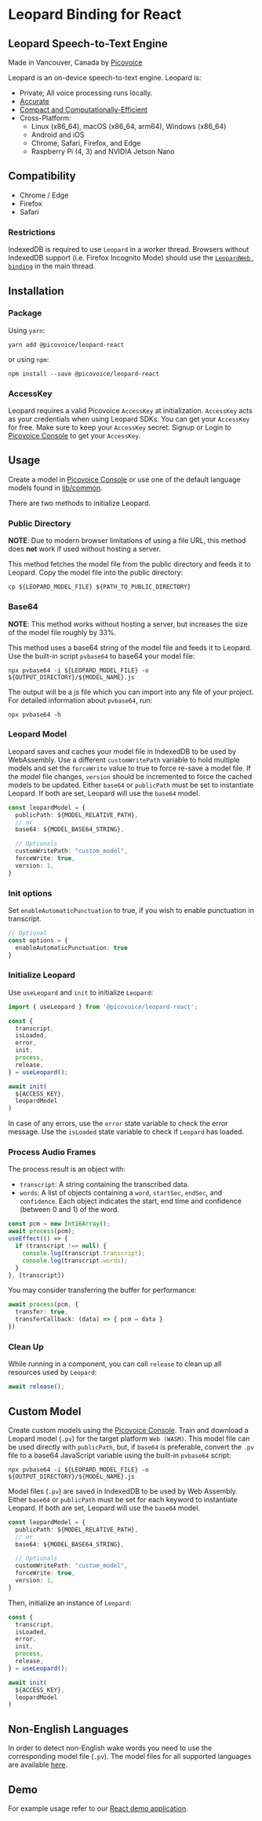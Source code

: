# Leopard Binding for React

## Leopard Speech-to-Text Engine

Made in Vancouver, Canada by [Picovoice](https://picovoice.ai)

Leopard is an on-device speech-to-text engine. Leopard is:

- Private; All voice processing runs locally.
- [Accurate](https://picovoice.ai/docs/benchmark/stt/)
- [Compact and Computationally-Efficient](https://github.com/Picovoice/speech-to-text-benchmark#rtf)
- Cross-Platform:
  - Linux (x86_64), macOS (x86_64, arm64), Windows (x86_64)
  - Android and iOS
  - Chrome, Safari, Firefox, and Edge
  - Raspberry Pi (4, 3) and NVIDIA Jetson Nano

## Compatibility

- Chrome / Edge
- Firefox
- Safari

### Restrictions

IndexedDB is required to use `Leopard` in a worker thread. Browsers without IndexedDB support
(i.e. Firefox Incognito Mode) should use the [`LeopardWeb binding`](https://github.com/Picovoice/leopard/tree/master/binding/web) in the main thread.

## Installation

### Package

Using `yarn`:

```console
yarn add @picovoice/leopard-react
```

or using `npm`:

```console
npm install --save @picovoice/leopard-react
```

### AccessKey

Leopard requires a valid Picovoice `AccessKey` at initialization. `AccessKey` acts as your credentials when using Leopard SDKs.
You can get your `AccessKey` for free. Make sure to keep your `AccessKey` secret.
Signup or Login to [Picovoice Console](https://console.picovoice.ai/) to get your `AccessKey`.

## Usage

Create a model in [Picovoice Console](https://console.picovoice.ai/) or use one of the default language models found in [lib/common](../../lib/common).

There are two methods to initialize Leopard.

### Public Directory

**NOTE**: Due to modern browser limitations of using a file URL, this method does __not__ work if used without hosting a server.

This method fetches the model file from the public directory and feeds it to Leopard. Copy the model file into the public directory:

```console
cp ${LEOPARD_MODEL_FILE} ${PATH_TO_PUBLIC_DIRECTORY}
```

### Base64

**NOTE**: This method works without hosting a server, but increases the size of the model file roughly by 33%.

This method uses a base64 string of the model file and feeds it to Leopard. Use the built-in script `pvbase64` to
base64 your model file:

```console
npx pvbase64 -i ${LEOPARD_MODEL_FILE} -o ${OUTPUT_DIRECTORY}/${MODEL_NAME}.js
```

The output will be a js file which you can import into any file of your project. For detailed information about `pvbase64`,
run:

```console
npx pvbase64 -h
```

### Leopard Model

Leopard saves and caches your model file in IndexedDB to be used by WebAssembly. Use a different `customWritePath` variable
to hold multiple models and set the `forceWrite` value to true to force re-save a model file.
If the model file changes, `version` should be incremented to force the cached models to be updated.
Either `base64` or `publicPath` must be set to instantiate Leopard. If both are set, Leopard will use the `base64` model.

```typescript
const leopardModel = {
  publicPath: ${MODEL_RELATIVE_PATH},
  // or
  base64: ${MODEL_BASE64_STRING},

  // Optionals
  customWritePath: "custom_model",
  forceWrite: true,
  version: 1,
}
```

### Init options

Set `enableAutomaticPunctuation` to true, if you wish to enable punctuation in transcript.

```typescript
// Optional
const options = {
  enableAutomaticPunctuation: true
}
```

### Initialize Leopard

Use `useLeopard` and `init` to initialize `Leopard`:

```typescript
import { useLeopard } from '@picovoice/leopard-react';

const {
  transcript,
  isLoaded,
  error,
  init,
  process,
  release,
} = useLeopard();

await init(
  ${ACCESS_KEY},
  leopardModel
)
```

In case of any errors, use the `error` state variable to check the error message. Use the `isLoaded` state variable to check if `Leopard` has loaded. 

### Process Audio Frames

The process result is an object with:
- `transcript`: A string containing the transcribed data.
- `words`: A list of objects containing a `word`, `startSec`, `endSec`, and `confidence`. Each object indicates the start, end time and confidence (between 0 and 1) of the word.

```typescript
const pcm = new Int16Array();
await process(pcm);
useEffect(() => {
  if (transcript !== null) {
    console.log(transcript.transcript);
    console.log(transcript.words);
  }
}, [transcript])
```

You may consider transferring the buffer for performance:

```typescript
await process(pcm, {
  transfer: true,
  transferCallback: (data) => { pcm = data }
})
```

### Clean Up

While running in a component, you can call `release` to clean up all resources used by `Leopard`:

```typescript
await release();
```

## Custom Model

Create custom models using the [Picovoice Console](https://console.picovoice.ai/).
Train and download a Leopard model (`.pv`) for the target platform `Web (WASM)`.
This model file can be used directly with `publicPath`, but, if `base64` is preferable, convert the `.pv` file to a base64
JavaScript variable using the built-in `pvbase64` script:

```console
npx pvbase64 -i ${LEOPARD_MODEL_FILE} -o ${OUTPUT_DIRECTORY}/${MODEL_NAME}.js
```

Model files (`.pv`) are saved in IndexedDB to be used by Web Assembly.
Either `base64` or `publicPath` must be set for each keyword to instantiate Leopard.
If both are set, Leopard will use the `base64` model.

```typescript
const leopardModel = {
  publicPath: ${MODEL_RELATIVE_PATH},
  // or
  base64: ${MODEL_BASE64_STRING},

  // Optionals
  customWritePath: "custom_model",
  forceWrite: true,
  version: 1,
}
```

Then, initialize an instance of `Leopard`:

```typescript
const {
  transcript,
  isLoaded,
  error,
  init,
  process,
  release,
} = useLeopard();

await init(
  ${ACCESS_KEY},
  leopardModel
)
```

## Non-English Languages

In order to detect non-English wake words you need to use the corresponding model file (`.pv`). The model files for all
supported languages are available [here](https://github.com/Picovoice/leopard/tree/master/lib/common).

## Demo

For example usage refer to our [React demo application](https://github.com/Picovoice/leopard/tree/master/demo/react).
